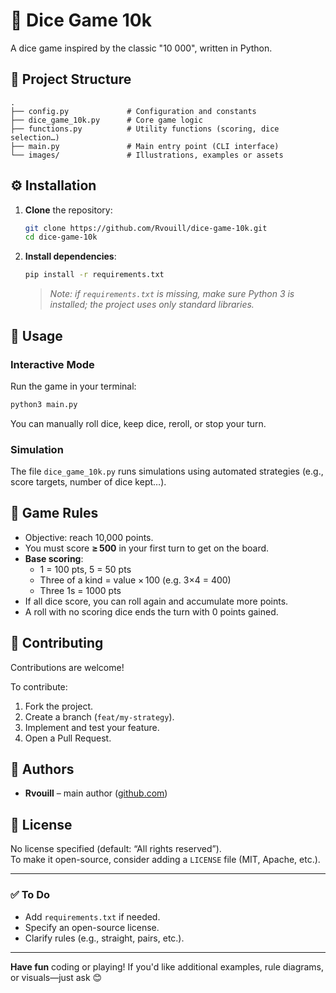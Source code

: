 
# 🎲 Dice Game 10k

A dice game inspired by the classic "10 000", written in Python. 

## 📂 Project Structure

```
.
├── config.py             # Configuration and constants
├── dice_game_10k.py      # Core game logic
├── functions.py          # Utility functions (scoring, dice selection…)
├── main.py               # Main entry point (CLI interface)
└── images/               # Illustrations, examples or assets
```

## ⚙️ Installation

1. **Clone** the repository:

   ```bash
   git clone https://github.com/Rvouill/dice-game-10k.git
   cd dice-game-10k
   ```

3. **Install dependencies**:

   ```bash
   pip install -r requirements.txt
   ```

   > _Note: if `requirements.txt` is missing, make sure Python 3 is installed; the project uses only standard libraries._

## 🚀 Usage

### Interactive Mode

Run the game in your terminal:

```bash
python3 main.py
```

You can manually roll dice, keep dice, reroll, or stop your turn.

### Simulation

The file `dice_game_10k.py` runs simulations using automated strategies (e.g., score targets, number of dice kept…).

## 🎯 Game Rules

- Objective: reach 10,000 points.
- You must score **≥ 500** in your first turn to get on the board.
- **Base scoring**:
  - 1 = 100 pts, 5 = 50 pts
  - Three of a kind = value × 100 (e.g. 3×4 = 400)
  - Three 1s = 1000 pts  
- If all dice score, you can roll again and accumulate more points.
- A roll with no scoring dice ends the turn with 0 points gained.

## 🧩 Contributing

Contributions are welcome!

To contribute:

1. Fork the project.
2. Create a branch (`feat/my-strategy`).
3. Implement and test your feature.
4. Open a Pull Request.

## 📝 Authors

- **Rvouill** – main author ([github.com](https://github.com/Rvouill/)) 

## 📄 License

No license specified (default: “All rights reserved”).  
To make it open-source, consider adding a `LICENSE` file (MIT, Apache, etc.).

---

### ✅ To Do

- Add `requirements.txt` if needed.
- Specify an open-source license.
- Clarify rules (e.g., straight, pairs, etc.).

---

**Have fun** coding or playing! If you'd like additional examples, rule diagrams, or visuals—just ask 😊
